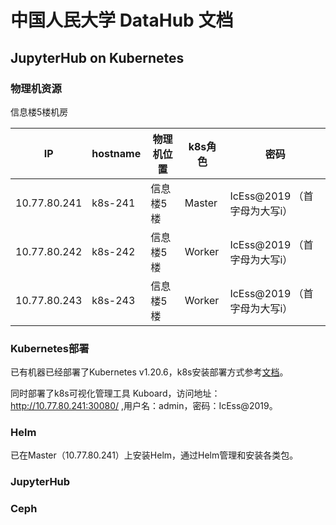 # 中国人民大学 DataHub 文档

## JupyterHub on Kubernetes

### 物理机资源

信息楼5楼机房

| IP           | hostname | 物理机位置 | k8s角色 | 密码                         |
| ------------ | -------- | ---------- | ------- | ---------------------------- |
| 10.77.80.241 | k8s-241  | 信息楼5楼  | Master  | IcEss@2019 （首字母为大写i） |
| 10.77.80.242 | k8s-242  | 信息楼5楼  | Worker  | IcEss@2019 （首字母为大写i） |
| 10.77.80.243 | k8s-243  | 信息楼5楼  | Worker  | IcEss@2019 （首字母为大写i） |

### Kubernetes部署

已有机器已经部署了Kubernetes v1.20.6，k8s安装部署方式参考[文档](https://kuboard.cn/install/history-k8s/install-k8s-1.20.x.html)。

同时部署了k8s可视化管理工具 Kuboard，访问地址：http://10.77.80.241:30080/ ,用户名：admin，密码：IcEss@2019。



### Helm

已在Master（10.77.80.241）上安装Helm，通过Helm管理和安装各类包。



### JupyterHub



### Ceph



